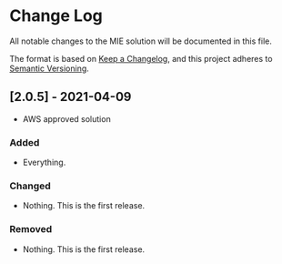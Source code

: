 # Change Log
All notable changes to the MIE solution will be documented in this file.

The format is based on [Keep a Changelog](https://keepachangelog.com/en/1.0.0/),
and this project adheres to [Semantic Versioning](https://semver.org/spec/v2.0.0.html).

## [2.0.5] - 2021-04-09
- AWS approved solution 

### Added
- Everything.

### Changed
- Nothing. This is the first release.

### Removed
- Nothing. This is the first release.

